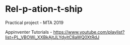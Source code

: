 # Rel-p-ation-t-ship
Practical project - MTA 2019

Appinventer Tutorials - https://www.youtube.com/playlist?list=PL_VBOWi_XXBkAjtJLYdyitC8aWQ0XtRdJ
